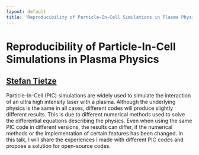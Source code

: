 ```yaml
---
layout: default
title: 'Reproducibility of Particle-In-Cell Simulations in Plasma Physics'
---
```


# Reproducibility of Particle-In-Cell Simulations in Plasma Physics

## [Stefan Tietze](../../speaker/7FGYGN/)

Particle-In-Cell (PIC) simulations are widely used to simulate the interaction of an ultra high intensity laser with a plasma. Although the underlying physics is the same in all cases, different codes will produce slightly different results. This is due to different numerical methods used to solve the differential equations describing the physics. Even when using the same PIC code in different versions, the results can differ, if the numerical methods or the implementation of certain features has been changed. In this talk, I will share the experiences I made with different PIC codes and propose a solution for open-source codes.
